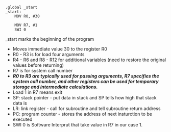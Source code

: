```
.global _start
_start:
	MOV R0, #30
	
	MOV R7, #1
	SWI 0
```

_start marks the beginning of the program
- Moves immediate value 30 to the register R0
- R0 - R3 is for load four arguments
- R4 - R6 and R8 - R12 for additional variables (need to restore the original values before returning)
- R7 is for system call number
- ***R0 to R3 are typically used for passing arguments, R7 specifies the system call number, and other registers can be used for temporary storage and intermediate calculations.***
- Load 1 in R7 means exit
- SP: stack pointer - put data in stack and SP tells how high that stack data is 
- LR: link register - call for subroutine and tell subroutine return address
- PC: program counter - stores the address of next insturction to be executed
- SWI 0 is Software Interprut that take value in R7 in our case 1.
  
